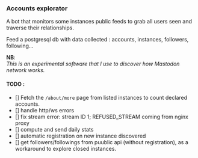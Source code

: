 ### Accounts explorator

A bot that monitors some instances public feeds to grab all users seen and traverse their relationships.  

Feed a postgresql db with data collected : accounts, instances, followers, following...  

**NB**:  
_This is an experimental software that I use to discover how Mastodon network works._

#### TODO :
 * [] Fetch the `/about/more` page from listed instances to count declared accounts.
 * [] handle http/ws errors
 * [] fix stream error: stream ID 1; REFUSED_STREAM coming from nginx proxy
 * [] compute and send daily stats
 * [] automatic registration on new instance discovered
 * [] get followers/followings from puublic api (without registration), as a workaround to explore closed instances.
 
